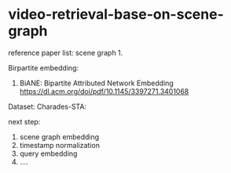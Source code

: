 # video-retrieval-base-on-scene-graph
reference paper list:
	scene graph
	1.
 
 Birpartite embedding:
 1. BiANE: Bipartite Attributed Network Embedding https://dl.acm.org/doi/pdf/10.1145/3397271.3401068

Dataset:
Charades-STA:

next step:
1. scene graph embedding
2. timestamp normalization
3. query embedding
4. ....

